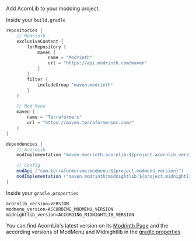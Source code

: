 Add AcornLib to your modding project.

Inside your `build.gradle`
```java
repositories {
    // Modrinth
    exclusiveContent {
        forRepository {
            maven {
                name = "Modrinth"
                url = "https://api.modrinth.com/maven"
            }
        }
        filter {
            includeGroup "maven.modrinth"
        }
    }

    // Mod Menu
    maven {
        name = "Terraformers"
        url = "https://maven.terraformersmc.com/"
    }
}

dependencies {
    // AcornLib
    modImplementation "maven.modrinth:acornlib:${project.acornlib_version}"

    // Config
    modApi ("com.terraformersmc:modmenu:${project.modmenu_version}")
    modImplementation ("maven.modrinth:midnightlib:${project.midnightlib_version}")
}
```
Inside your `gradle.properties`
```java
acornlib_version=VERSION
modmenu_version=ACCORDING_MODMENU_VERSION
midnightlib_version=ACCORDING_MIDNIGHTLIB_VERSION
```

You can find AcornLib's latest version on its [Modrinth Page](https://modrinth.com/mod/acorn-lib/versions) and the according versions of ModMenu and Midnightlib in the [gradle.properties](https://github.com/AcoYTMC/AcornLib/blob/master/gradle.properties#L19)
